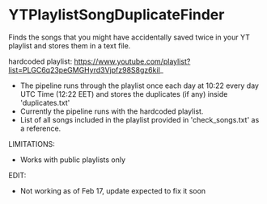 # YTPlaylistSongDuplicateFinder
Finds the songs that you might have accidentally saved twice in your YT playlist and stores them in a text file.

hardcoded playlist: https://www.youtube.com/playlist?list=PLGC6q23peGMGHyrd3Vjpfz98S8gz6kiI_

- The pipeline runs through the playlist once each day at 10:22 every day UTC Time (12:22 EET) and stores the duplicates (if any) inside 'duplicates.txt'
- Currently the pipeline runs with the hardcoded playlist.
- List of all songs included in the playlist provided in 'check_songs.txt' as a reference.


LIMITATIONS:
- Works with public playlists only

EDIT:
- Not working as of Feb 17, update expected to fix it soon
